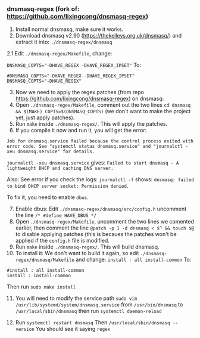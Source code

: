 ### dnsmasq-regex (fork of: https://github.com/lixingcong/dnsmasq-regex)

1. Install normal dnsmasq, make sure it works.
2. Download dnsmasq v2.90 (https://thekelleys.org.uk/dnsmasq/) and extract it into: `./dnsmasq-regex/dnsmasq`

2.1 Edit `./dnsmasq-regex/Makefile`, change:

`DNSMASQ_COPTS="-DHAVE_REGEX -DHAVE_REGEX_IPSET"`
To:
```
#DNSMASQ_COPTS="-DHAVE_REGEX -DHAVE_REGEX_IPSET"
DNSMASQ_COPTS="-DHAVE_REGEX"
```

3. Now we need to apply the regex patches (from repo https://github.com/lixingcong/dnsmasq-regex) on dnsmasq:
4. Open `./dnsmasq-regex/Makefile`, comment out the two lines `cd dnsmasq && $(MAKE) COPTS=$(DNSMASQ_COPTS)` (we don't want to make the project yet, just apply patches).
5. Run `make` inside `./dnsmasq-regex/`. This will apply the patches.
6. If you compile it now and run it, you will get the error:

`Job for dnsmasq.service failed because the control process exited with error code.
See "systemctl status dnsmasq.service" and "journalctl -xeu dnsmasq.service" for details.`

`journalctl -xeu dnsmasq.service` gives:
`Failed to start dnsmasq - A lightweight DHCP and caching DNS server.`

Also: See error if you check the logs: `journalctl -f` shows:
`dnsmasq: failed to bind DHCP server socket: Permission denied`.

To fix it, you need to enable `dbus`.

7. Enable dbus: Edit `./dnsmasq-regex/dnsmasq/src/config.h` uncomment the line `/* #define HAVE_DBUS */`
8. Open `./dnsmasq-regex/Makefile`, uncomment the two lines we comented earlier, then comment the line `@patch -p 1 -d dnsmasq < $^ && touch $@` to disable applying patches (this is becaues the patches won't be applied if the `config.h` file is modified.
9. Run `make` inside `./dnsmasq-regex/`. This will build dnsmasq.
10. To install it: We don't want to build it again, so edit `./dnsmasq-regex/dnsmasq/Makefile` and change:
`install : all install-common`
To:
```
#install : all install-common
install : install-common
```
Then run `sudo make install`

11. You will need to modify the service path `sudo vim /usr/lib/systemd/system/dnsmasq.service` from `/usr/bin/dnsmasq` to `/usr/local/sbin/dnsmasq` then run `systemctl daemon-reload`

12. Run `systemctl restart dnsmasq` Then `/usr/local/sbin/dnsmasq --version` You should see it saying `regex`





